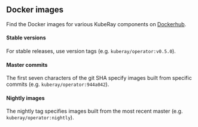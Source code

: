 ## Docker images

Find the Docker images for various KubeRay components on [Dockerhub](https://hub.docker.com/u/kuberay).

#### Stable versions
For stable releases, use version tags (e.g. `kuberay/operator:v0.5.0`).

#### Master commits
The first seven characters of the git SHA specify images built from specific commits
(e.g. `kuberay/operator:944a042`).

#### Nightly images
The nightly tag specifies images built from the most recent master (e.g. `kuberay/operator:nightly`).
